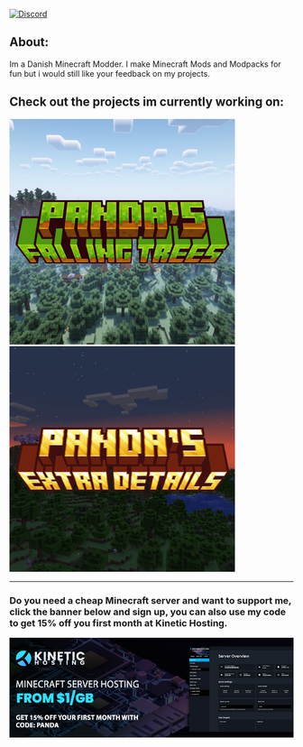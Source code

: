 [![Discord](https://img.shields.io/discord/1021703635178115122?style=for-the-badge&logo=discord&label=Discord&labelColor=black&color=lightblue)](https://discord.gg/wjPt4vEfXb)

## About:
Im a Danish Minecraft Modder. I make Minecraft Mods and Modpacks for fun but i would still like your feedback on my projects.

## Check out the projects im currently working on:
[![](https://github.com/PandaDap2006/PandaDap2006/blob/main/assets_for_readme/pandas_falling_trees.png?raw=true)](https://legacy.curseforge.com/minecraft/mc-mods/pandas-falling-trees)
[![](https://github.com/PandaDap2006/PandaDap2006/blob/main/assets_for_readme/pandas_extra_details.png?raw=true)](https://legacy.curseforge.com/minecraft/mc-mods/pandas-extra-details)

---
### Do you need a cheap Minecraft server and want to support me, click the banner below and sign up, you can also use my code to get 15% off you first month at Kinetic Hosting.
[![](https://github.com/PandaDap2006/PandaDap2006/blob/main/assets_for_readme/kinetic_hosting_banner.png?raw=true)](https://billing.kinetichosting.net/aff.php?aff=476)
